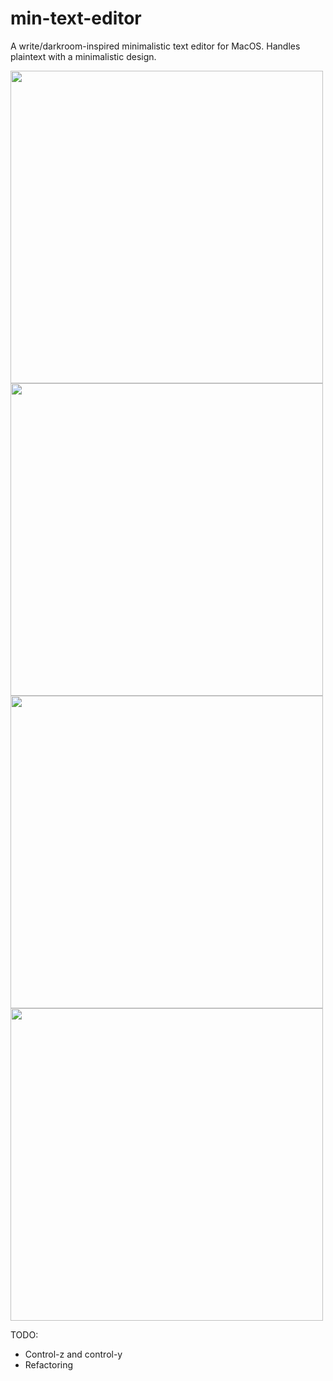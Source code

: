 # min-text-editor

A write/darkroom-inspired minimalistic text editor for MacOS. Handles plaintext with a minimalistic design.

<img src="https://github.com/DanielDo98/min-text-editor/blob/master/assets/Parchment.png" width="500">
<img src="https://github.com/DanielDo98/min-text-editor/blob/master/assets/Matrix.png" width="500">
<img src="https://github.com/DanielDo98/min-text-editor/blob/master/assets/Sky.png" width="500">
<img src="https://github.com/DanielDo98/min-text-editor/blob/master/assets/Hall.png" width="500">

TODO:
- Control-z and control-y
- Refactoring
